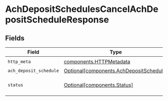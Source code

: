# AchDepositSchedulesCancelAchDepositScheduleResponse


## Fields

| Field                                                                                    | Type                                                                                     | Required                                                                                 | Description                                                                              |
| ---------------------------------------------------------------------------------------- | ---------------------------------------------------------------------------------------- | ---------------------------------------------------------------------------------------- | ---------------------------------------------------------------------------------------- |
| `http_meta`                                                                              | [components.HTTPMetadata](../../models/components/httpmetadata.md)                       | :heavy_check_mark:                                                                       | N/A                                                                                      |
| `ach_deposit_schedule`                                                                   | [Optional[components.AchDepositSchedule]](../../models/components/achdepositschedule.md) | :heavy_minus_sign:                                                                       | OK                                                                                       |
| `status`                                                                                 | [Optional[components.Status]](../../models/components/status.md)                         | :heavy_minus_sign:                                                                       | INVALID_ARGUMENT: The request has an invalid argument.                                   |
